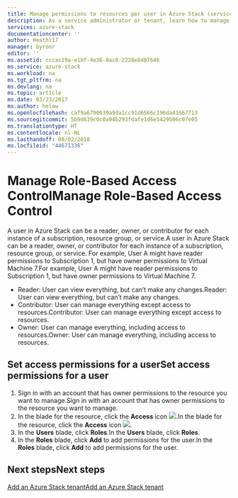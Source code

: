 ```yaml
---
title: Manage permissions to resources per user in Azure Stack (service administrator and tenant) | Microsoft Docs
description: As a service administrator or tenant, learn how to manage RBAC permissions.
services: azure-stack
documentationcenter: ''
author: Heathl17
manager: byronr
editor: ''
ms.assetid: cccac19a-e1bf-4e36-8ac8-2228e8487646
ms.service: azure-stack
ms.workload: na
ms.tgt_pltfrm: na
ms.devlang: na
ms.topic: article
ms.date: 03/23/2017
ms.author: helaw
ms.openlocfilehash: caf9a6790039a9da1cc91d6566c196da41667713
ms.sourcegitcommit: 5b9d839c0c0a94b293fdafe1d6e5429506c07e05
ms.translationtype: HT
ms.contentlocale: nl-NL
ms.lasthandoff: 08/02/2018
ms.locfileid: "44671336"
---
```

# <a name="manage-role-based-access-control"></a><span data-ttu-id="d092d-103">Manage Role-Based Access Control</span><span class="sxs-lookup"><span data-stu-id="d092d-103">Manage Role-Based Access Control</span></span>
<span data-ttu-id="d092d-104">A user in Azure Stack can be a reader, owner, or contributor for each instance of a subscription, resource group, or service.</span><span class="sxs-lookup"><span data-stu-id="d092d-104">A user in Azure Stack can be a reader, owner, or contributor for each instance of a subscription, resource group, or service.</span></span> <span data-ttu-id="d092d-105">For example, User A might have reader permissions to Subscription 1, but have owner permissions to Virtual Machine 7.</span><span class="sxs-lookup"><span data-stu-id="d092d-105">For example, User A might have reader permissions to Subscription 1, but have owner permissions to Virtual Machine 7.</span></span>

* <span data-ttu-id="d092d-106">Reader: User can view everything, but can’t make any changes.</span><span class="sxs-lookup"><span data-stu-id="d092d-106">Reader: User can view everything, but can’t make any changes.</span></span>
* <span data-ttu-id="d092d-107">Contributor: User can manage everything except access to resources.</span><span class="sxs-lookup"><span data-stu-id="d092d-107">Contributor: User can manage everything except access to resources.</span></span>
* <span data-ttu-id="d092d-108">Owner: User can manage everything, including access to resources.</span><span class="sxs-lookup"><span data-stu-id="d092d-108">Owner: User can manage everything, including access to resources.</span></span>

## <a name="set-access-permissions-for-a-user"></a><span data-ttu-id="d092d-109">Set access permissions for a user</span><span class="sxs-lookup"><span data-stu-id="d092d-109">Set access permissions for a user</span></span>
1. <span data-ttu-id="d092d-110">Sign in with an account that has owner permissions to the resource you want to manage.</span><span class="sxs-lookup"><span data-stu-id="d092d-110">Sign in with an account that has owner permissions to the resource you want to manage.</span></span>
2. <span data-ttu-id="d092d-111">In the blade for the resource, click the **Access** icon ![](https://docstestmedia1.blob.core.windows.net/azure-media/articles/azure-stack/media/azure-stack-manage-permissions/image1.png).</span><span class="sxs-lookup"><span data-stu-id="d092d-111">In the blade for the resource, click the **Access** icon ![](https://docstestmedia1.blob.core.windows.net/azure-media/articles/azure-stack/media/azure-stack-manage-permissions/image1.png).</span></span>
3. <span data-ttu-id="d092d-112">In the **Users** blade, click **Roles**.</span><span class="sxs-lookup"><span data-stu-id="d092d-112">In the **Users** blade, click **Roles**.</span></span>
4. <span data-ttu-id="d092d-113">In the **Roles** blade, click **Add** to add permissions for the user.</span><span class="sxs-lookup"><span data-stu-id="d092d-113">In the **Roles** blade, click **Add** to add permissions for the user.</span></span>

## <a name="next-steps"></a><span data-ttu-id="d092d-114">Next steps</span><span class="sxs-lookup"><span data-stu-id="d092d-114">Next steps</span></span>
[<span data-ttu-id="d092d-115">Add an Azure Stack tenant</span><span class="sxs-lookup"><span data-stu-id="d092d-115">Add an Azure Stack tenant</span></span>](azure-stack-add-new-user-aad.md)


